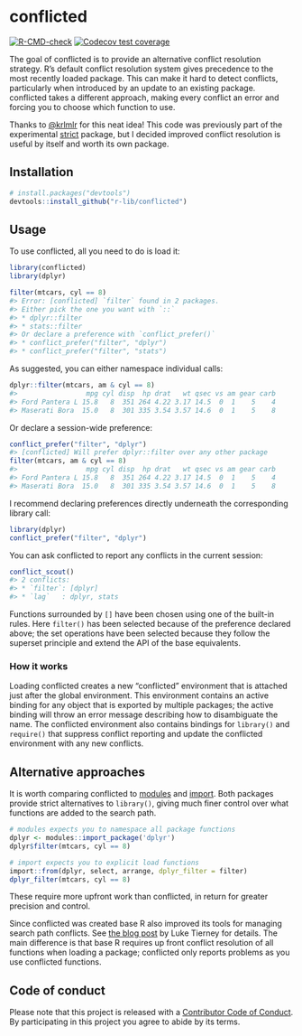 
<!-- README.md is generated from README.Rmd. Please edit that file -->

# conflicted

<!-- badges: start -->

[![R-CMD-check](https://github.com/r-lib/conflicted/workflows/R-CMD-check/badge.svg)](https://github.com/r-lib/conflicted/actions)
[![Codecov test
coverage](https://codecov.io/gh/r-lib/conflicted/branch/main/graph/badge.svg)](https://app.codecov.io/gh/r-lib/conflicted?branch=main)
<!-- badges: end -->

The goal of conflicted is to provide an alternative conflict resolution
strategy. R’s default conflict resolution system gives precedence to the
most recently loaded package. This can make it hard to detect conflicts,
particularly when introduced by an update to an existing package.
conflicted takes a different approach, making every conflict an error
and forcing you to choose which function to use.

Thanks to [@krlmlr](https://github.com/krlmlr) for this neat idea! This
code was previously part of the experimental
[strict](https://github.com/hadley/strict) package, but I decided
improved conflict resolution is useful by itself and worth its own
package.

## Installation

``` r
# install.packages("devtools")
devtools::install_github("r-lib/conflicted")
```

## Usage

To use conflicted, all you need to do is load it:

``` r
library(conflicted)
library(dplyr)

filter(mtcars, cyl == 8)
#> Error: [conflicted] `filter` found in 2 packages.
#> Either pick the one you want with `::` 
#> * dplyr::filter
#> * stats::filter
#> Or declare a preference with `conflict_prefer()`
#> * conflict_prefer("filter", "dplyr")
#> * conflict_prefer("filter", "stats")
```

As suggested, you can either namespace individual calls:

``` r
dplyr::filter(mtcars, am & cyl == 8)
#>                 mpg cyl disp  hp drat   wt qsec vs am gear carb
#> Ford Pantera L 15.8   8  351 264 4.22 3.17 14.5  0  1    5    4
#> Maserati Bora  15.0   8  301 335 3.54 3.57 14.6  0  1    5    8
```

Or declare a session-wide preference:

``` r
conflict_prefer("filter", "dplyr")
#> [conflicted] Will prefer dplyr::filter over any other package
filter(mtcars, am & cyl == 8)
#>                 mpg cyl disp  hp drat   wt qsec vs am gear carb
#> Ford Pantera L 15.8   8  351 264 4.22 3.17 14.5  0  1    5    4
#> Maserati Bora  15.0   8  301 335 3.54 3.57 14.6  0  1    5    8
```

I recommend declaring preferences directly underneath the corresponding
library call:

``` r
library(dplyr)
conflict_prefer("filter", "dplyr")
```

You can ask conflicted to report any conflicts in the current session:

``` r
conflict_scout()
#> 2 conflicts:
#> * `filter`: [dplyr]
#> * `lag`   : dplyr, stats
```

Functions surrounded by `[]` have been chosen using one of the built-in
rules. Here `filter()` has been selected because of the preference
declared above; the set operations have been selected because they
follow the superset principle and extend the API of the base
equivalents.

### How it works

Loading conflicted creates a new “conflicted” environment that is
attached just after the global environment. This environment contains an
active binding for any object that is exported by multiple packages; the
active binding will throw an error message describing how to
disambiguate the name. The conflicted environment also contains bindings
for `library()` and `require()` that suppress conflict reporting and
update the conflicted environment with any new conflicts.

## Alternative approaches

It is worth comparing conflicted to
[modules](http://github.com/klmr/modules) and
[import](https://github.com/smbache/import). Both packages provide
strict alternatives to `library()`, giving much finer control over what
functions are added to the search path.

``` r
# modules expects you to namespace all package functions
dplyr <- modules::import_package('dplyr')
dplyr$filter(mtcars, cyl == 8)

# import expects you to explicit load functions
import::from(dplyr, select, arrange, dplyr_filter = filter)
dplyr_filter(mtcars, cyl == 8)
```

These require more upfront work than conflicted, in return for greater
precision and control.

Since conflicted was created base R also improved its tools for managing
search path conflicts. See [the blog
post](https://developer.r-project.org/Blog/public/2019/03/19/managing-search-path-conflicts/)
by Luke Tierney for details. The main difference is that base R requires
up front conflict resolution of all functions when loading a package;
conflicted only reports problems as you use conflicted functions.

## Code of conduct

Please note that this project is released with a [Contributor Code of
Conduct](CODE_OF_CONDUCT.md). By participating in this project you agree
to abide by its terms.
